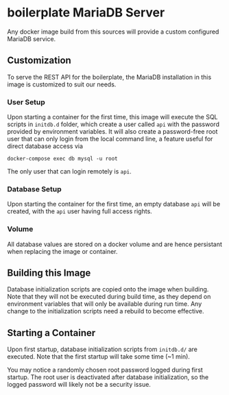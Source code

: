 # boilerplate MariaDB Server

Any docker image build from this sources will provide a custom configured MariaDB service.

## Customization

To serve the REST API for the boilerplate, the MariaDB installation in this image is customized to suit our needs.

### User Setup

Upon starting a container for the first time, this image will execute the SQL scripts in `initdb.d` folder, which create a user called `api` with the password provided by environment variables. It will also create a password-free root user that can only login from the local command line, a feature useful for direct database access via

    docker-compose exec db mysql -u root
    
The only user that can login remotely is `api`.

### Database Setup

Upon starting the container for the first time, an empty database `api` will be created, with the `api` user having full access rights.

### Volume

All database values are stored on a docker volume and are hence persistant when replacing the image or container.


## Building this Image

Database initialization scripts are copied onto the image when building. Note that they will not be executed during build time, as they depend on environment variables that will only be available during run time. Any change to the initialization scripts need a rebuild to become effective.

## Starting a Container

Upon first startup, database initialization scripts from `initdb.d/` are executed. Note that the first startup will take some time (~1 min).

You may notice a randomly chosen root password logged during first startup. The root user is deactivated after database initialization, so the logged password will likely not be a security issue.
